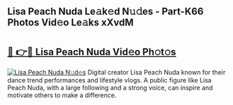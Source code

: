 ## Lisa Peach Nuda Le𝚊k𝚎d N𝚞𝚍es - Part-K66 Photos Vid𝚎o Le𝚊ks xXvdM

# <h2><a href="http://fbdvpp.evod.top/?m=Lisa+Peach+Nuda">🔗 👉🔴 Lisa Peach Nuda Vid𝚎o Ph𝚘t𝚘s</a></h2>

[![Lisa Peach Nuda N𝚞d𝚎s](https://i.imgur.com/8V9OHl7.gif)](http://fbdvpp.evod.top/?m=Lisa+Peach+Nuda)
Digital creator Lisa Peach Nuda known for their dance trend performances and lifestyle vlogs. A public figure like Lisa Peach Nuda, with a large following and a strong voice, can inspire and motivate others to make a difference. 
